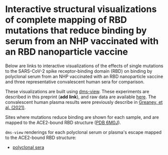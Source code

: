 # Interactive structural visualizations of complete mapping of RBD mutations that reduce binding by serum from an NHP vaccinated with an RBD nanoparticle vaccine

Below are links to interactive visualizations of the effects of single mutations to the SARS-CoV-2 spike receptor-binding domain (RBD) on binding by polyclonal serum from an NHP vaccinated with an RBD nanoparticle vaccine and three representative convalescent human sera for comparison.

These visualizations are built using [dms-view](https://dms-view.github.io/docs/).
These experiments are described in this preprint (**add link**), and raw data are available [here](https://github.com/jbloomlab/SARS-CoV-2-RBD_MAP_RBD-nano-vax-NHP1/blob/main/results/supp_data/NHP_HCS_raw_data.csv). The convalescent human plasma results were previously describe in [Greaney, et al. (2021)](https://www.sciencedirect.com/science/article/pii/S1931312821000822).

Sites where mutations reduce binding are shown for each sample, and are mapped to the ACE2-bound RBD structure ([PDB 6M0J](https://www.rcsb.org/structure/6M0J)).

`dms-view` renderings for each polyclonal serum or plasma's escape mapped to the ACE2-bound RBD structure:
 - <a href="https://dms-view.github.io/?markdown-url=https%3A%2F%2Fraw.githubusercontent.com%2Fjbloomlab%2FSARS-CoV-2-RBD_MAP_RBD-nano-vax-NHP1%2Fmain%2Fdata%2Fdms-view_metadata.md&pdb-url=https%3A%2F%2Fraw.githubusercontent.com%2Fjbloomlab%2FSARS-CoV-2-RBD_MAP_RBD-nano-vax-NHP1%2Fmain%2Fdata%2Fpdbs%2F6M0J.pdb&data-url=https%3A%2F%2Fraw.githubusercontent.com%2Fjbloomlab%2FSARS-CoV-2-RBD_MAP_RBD-nano-vax-NHP1%2Fmain%2Fresults%2Fsupp_data%2FNHP_HCS_6m0j_dms-view_data.csv&condition=vaccinated+NHP+serum&site_metric=site_total+escape&mutation_metric=mut_escape+color+ACE2+bind&selected_sites=382%2C484&protein-data-color=lightgray&protein-other-color=slateblue" target="_blank">polyclonal sera</a>
